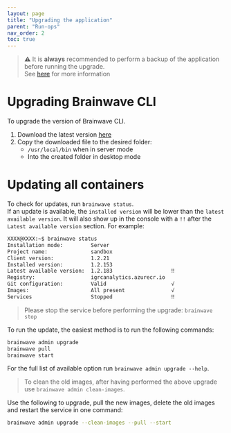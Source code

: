 ```yaml
---
layout: page
title: "Upgrading the application"
parent: "Run-ops"
nav_order: 2
toc: true
---
```


> :warning: It is **always** recommended to perform a backup of the application before running the upgrade.  
> See [here](igrc-platform/installation-and-deployment/packaging/run-ops/backup-restore.md) for more information

# Upgrading Brainwave CLI

To upgrade the version of Brainwave CLI.  

1. Download the latest version [here](https://repository.brainwavegrc.com/Brainwave/-/packages)
2. Copy the downloaded file to the desired folder:  
   - `/usr/local/bin` when in server mode
   - Into the created folder in desktop mode

# Updating all containers

To check for updates, run `brainwave status`.  
If an update is available, the `installed version` will be lower than the `latest available version`. It will also show up in the console with a `!!` after the `Latest available version` section. For example:  

```bash  
XXXX@XXXX:~$ brainwave status
Installation mode:         Server
Project name:              sandbox
Client version:            1.2.21
Installed version:         1.2.153
Latest available version:  1.2.183                   ‼
Registry:                  igrcanalytics.azurecr.io
Git configuration:         Valid                     √
Images:                    All present               √
Services                   Stopped                   ‼
```

> Please stop the service before performing the upgrade: `brainwave stop` 

To run the update, the easiest method is to run the following commands:  

```bash  
brainwave admin upgrade
brainwave pull
brainwave start
```

For the full list of available option run `brainwave admin upgrade --help`.  

> To clean the old images, after having performed the above upgrade use `brainwave admin clean-images`.  

Use the following to upgrade, pull the new images, delete the old images and restart the service in one command:

```bash
brainwave admin upgrade --clean-images --pull --start
```
